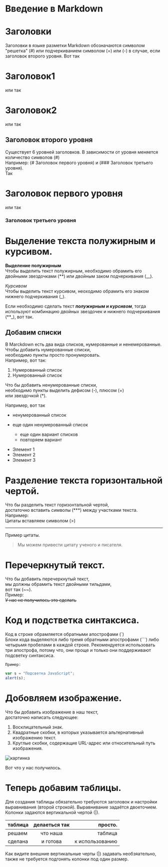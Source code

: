 # Введение в Markdown

# Заголовки 

Заголовки в языке разметки Markdown обозначаются символом "решетка" (#) или подчеркиванием символом (=) или (-) в случае, если заголовок второго уровня. 
Вот так
# Заголовок1

или так  

Заголовок2
==========

или так

Заголовок второго уровня
------------------------  

Существует 6 уровней заголовков.
В зависимости от уровня меняется количество символов (#)  
Например: (# Заголовок первого уровня) и (### Заголовок третьего уровня).  
Так
# Заголовок первого уровня  
или так
### Заголовок третьего уровня  
  

Выделение текста полужирным и курсивом.  
=======================================  

**Выделение полужирным**  
Чтобы выделить текст полужирным, необходимо обрамить его двойными звездочками (**) или двойным заком подчеркивания (__).

_Курсивом_  
Чтобы выделить текст курсивом, неоходимо обрамить его знаком нижнего подчеркивания (_).

Если необходимо сделать текст **_полужирным и курсивом_**, тогда используют комбинацию двойных звездочек и нижнего подчеркивания (**_), вот так.
  
## Добавим списки  
В Marckdown есть два вида списков, нумерованные и ненемерованные.  
Чтобы добавить нумерованные списки,  
необходимо пункты просто пронумеровать.  
Например, вот так:

1.  Нумерованный список
2.  Нумерованный список

Что бы добавить ненумерованные списки,  
необходимо пункты выделить дефисом (-), плюсом (+)  
или звездочкой (*).  

Например, вот так  
- ненумерованный список
- еще один ненумерованный список

  + еще один вариант списков
  + повторяем вариант

* Элемент 1  
* Элемент 2  
* Элемент 3   
  
Разделение текста горизонтальной чертой.  
==================  
Что бы разделить текст горизонтальной чертой,  
достаточно вставить символы (***) 
между участками текста.  
Например:  
  Цитаты вставляем символом (>)  
  ***  
  Пример цитаты.  
  > Мы можем привести цитату ученого и писателя.  

Перечеркнутый текст.  
====================  
Что бы добавить перечеркнутый текст,  
мы должны обрамить текст двойными тильдами,  
вот так (~~).  
Пример:  
~~У нас не получилось это сделать~~   

Код и подстветка синтаксиса.  
============================  
Код в строке обрамляется обратными апострофами (`)  
Блоки кода выделяются либо тремя обратными апострофами (```) либо четырьмя пробелами в каждой строке. Рекомендуется использовать три апострофа, потому что, они проще и только они поддерживают подсветку синтаксиса.  
 
`Пример:`  

```javascript
var s = "Подсветка JavaScript";
alert(s);
```
Добовляем изображение.  
======================  
Что бы добавить изображение в наш текст,  
достаточно написать следующее:  
1. Восклицательный знак.  
2. Квадратные скобки, в которых указывается альтернативный изображению текст.  
3. Круглые скобки, содержащие URL-адрес или относительный путь изображения.  

![картинка](10241.jpg)

Вот что у нас получилось.  

   
Теперь добавим таблицы.  
=========================  
Для создания таблицы обязательно требуются заголовок и настройки выравнивания (второй строкой). Выравнивание задаётся двоеточием. Колонки задаются вертикальной чертой (|).  


| таблица | делаеться так |         просто. |
| :------ | :-----------: | --------------: |
| решаем  |   что наша    |         таблица |
| сделана |   и готова    | к использованию |

Как видите внешние вертикальные черты (|) задавать необзяательно, также не требуется подгонять колонки под один размер. 

